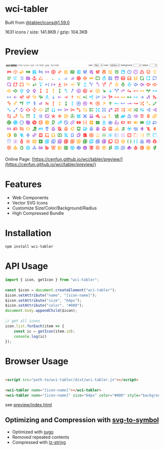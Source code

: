 # wci-tabler
Built from [@tabler/icons@1.59.0](https://github.com/tabler/tabler-icons)  

1631 icons / size: 141.8KB / gzip: 104.3KB  



# Preview
![screenshot](preview/screenshot.png)

Online Page: [https://cenfun.github.io/wci/tabler/preview/](https://cenfun.github.io/wci/tabler/preview/)

# Features
* Web Components
* Vector SVG Icons 
* Customize Size/Color/Background/Radius
* High Compressed Bundle
# Installation
```sh
npm install wci-tabler
```
# API Usage
```js
import { icon, getIcon } from "wci-tabler";

const $icon = document.createElement("wci-tabler");
$icon.setAttribute("name", "[icon-name]");
$icon.setAttribute("size", "64px");
$icon.setAttribute("color", "#000");
document.body.appendChild($icon);

// get all icons
icon.list.forEach(item => {
    const ic = getIcon(item.id);
    console.log(ic)
});
```
# Browser Usage
```html

<script src="path-to/wci-tabler/dist/wci-tabler.js"></script>

<wci-tabler name="[icon-name]"></wci-tabler>
<wci-tabler name="[icon-name]" size="64px" color="#000" style="background:#f5f5f5;"></wci-tabler>
```
see [preview/index.html](preview/index.html)

## Optimizing and Compression with [svg-to-symbol](https://github.com/cenfun/svg-to-symbol)
* Optimized with [svgo](https://github.com/svg/svgo)
* Removed repeated contents
* Compressed with [lz-string](https://github.com/pieroxy/lz-string)